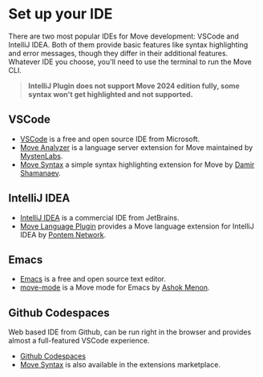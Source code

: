 # Set up your IDE

There are two most popular IDEs for Move development: VSCode and IntelliJ IDEA. Both of them provide basic features like syntax highlighting and error messages, though they differ in their additional features. Whatever IDE you choose, you'll need to use the terminal to run the Move CLI.

> **IntelliJ Plugin does not support Move 2024 edition fully, some syntax won't get highlighted and not supported.**

## VSCode

- [VSCode](https://code.visualstudio.com/) is a free and open source IDE from Microsoft.
- [Move Analyzer](https://marketplace.visualstudio.com/items?itemName=move.move-analyzer) is a language server extension for Move maintained by [MystenLabs](https://mystenlabs.com).
- [Move Syntax](https://marketplace.visualstudio.com/items?itemName=damirka.move-syntax) a simple syntax highlighting extension for Move by [Damir Shamanaev](https://github.com/damirka/).

## IntelliJ IDEA

- [IntelliJ IDEA](https://www.jetbrains.com/idea/) is a commercial IDE from JetBrains.
- [Move Language Plugin](https://plugins.jetbrains.com/plugin/14721-move-language) provides a Move language extension for IntelliJ IDEA by [Pontem Network](https://pontem.network/).

## Emacs

- [Emacs](https://www.gnu.org/software/emacs/) is a free and open source text editor.
- [move-mode](https://github.com/amnn/move-mode) is a Move mode for Emacs by [Ashok Menon](https://github.com/amnn).

## Github Codespaces

Web based IDE from Github, can be run right in the browser and provides almost a full-featured VSCode experience.

- [Github Codespaces](https://github.com/features/codespaces)
- [Move Syntax](https://marketplace.visualstudio.com/items?itemName=damirka.move-syntax) is also available in the extensions marketplace.
